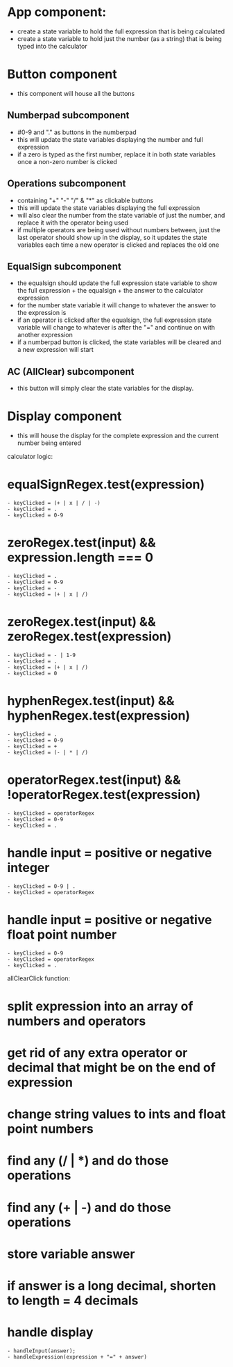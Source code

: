 # App component:
- create a state variable to hold the full expression that is being calculated
- create a state variable to hold just the number (as a string) that is being typed into the calculator

# Button component
- this component will house all the buttons
## Numberpad subcomponent 
- #0-9 and "." as buttons in the numberpad
- this will update the state variables displaying the number and full expression
- if a zero is typed as the first number, replace it in both state variables once a non-zero number is clicked

## Operations subcomponent
- containing "+" "-" "/" & "*" as clickable buttons
- this will update the state variables displaying the full expression
- will also clear the number from the state variable of just the number, and replace it with the operator being used
- if multiple operators are being used without numbers between, just the last operator should show up in the display, so it updates the state variables each time a new operator is clicked and replaces the old one
## EqualSign subcomponent
- the equalsign should update the full expression state variable to show the full expression + the equalsign + the answer to the calculator expression
- for the number state variable it will change to whatever the answer to the expression is
- if an operator is clicked after the equalsign, the full expression state variable will change to whatever is after the "=" and continue on with another expression
- if a numberpad button is clicked, the state variables will be cleared and a new expression will start
## AC (AllClear) subcomponent
- this button will simply clear the state variables for the display.

# Display component
- this will house the display for the complete expression and the current number being entered



calculator logic:
# equalSignRegex.test(expression)
    - keyClicked = (+ | x | / | -)
    - keyClicked = .
    - keyClicked = 0-9
# zeroRegex.test(input) && expression.length === 0
    - keyClicked = .
    - keyClicked = 0-9
    - keyClicked = -
    - keyClicked = (+ | x | /)
# zeroRegex.test(input) && zeroRegex.test(expression)
    - keyClicked = - | 1-9
    - keyClicked = .
    - keyClicked = (+ | x | /)
    - keyClicked = 0
# hyphenRegex.test(input) && hyphenRegex.test(expression)
    - keyClicked = .
    - keyClicked = 0-9
    - keyClicked = +
    - keyClicked = (- | * | /)
# operatorRegex.test(input) && !operatorRegex.test(expression)
    - keyClicked = operatorRegex
    - keyClicked = 0-9
    - keyClicked = .
# handle input = positive or negative integer
    - keyClicked = 0-9 | .
    - keyClicked = operatorRegex
# handle input = positive or negative float point number
    - keyClicked = 0-9
    - keyClicked = operatorRegex
    - keyClicked = .


allClearClick function:
# split expression into an array of numbers and operators
# get rid of any extra operator or decimal that might be on the end of expression
# change string values to ints and float point numbers
# find any (/ | *) and do those operations
# find any (+ | -) and do those operations
# store variable answer
# if answer is a long decimal, shorten to length = 4 decimals
# handle display
    - handleInput(answer);
    - handleExpression(expression + "=" + answer)

